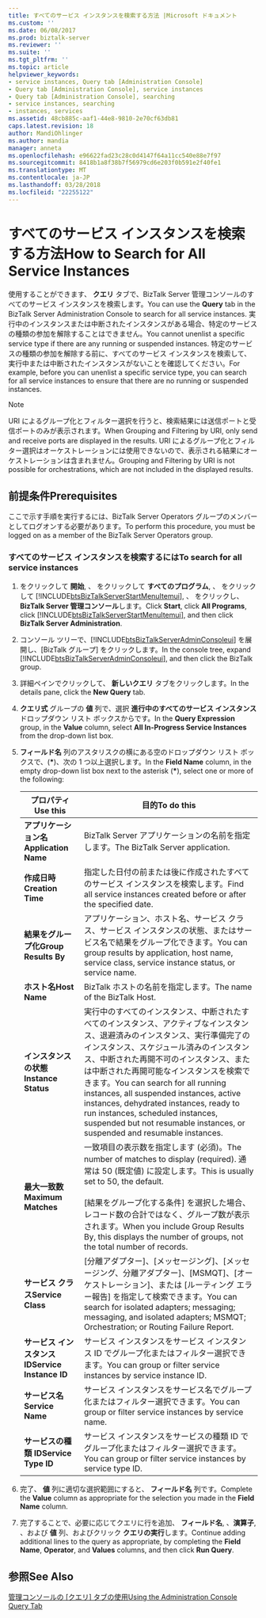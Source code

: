 ```yaml
---
title: すべてのサービス インスタンスを検索する方法 |Microsoft ドキュメント
ms.custom: ''
ms.date: 06/08/2017
ms.prod: biztalk-server
ms.reviewer: ''
ms.suite: ''
ms.tgt_pltfrm: ''
ms.topic: article
helpviewer_keywords:
- service instances, Query tab [Administration Console]
- Query tab [Administration Console], service instances
- Query tab [Administration Console], searching
- service instances, searching
- instances, services
ms.assetid: 48cb885c-aaf1-44e8-9810-2e70cf63db81
caps.latest.revision: 18
author: MandiOhlinger
ms.author: mandia
manager: anneta
ms.openlocfilehash: e96622fad23c28c0d4147f64a11cc540e88e7f97
ms.sourcegitcommit: 8418b1a8f38b7f56979cd6e203f0b591e2f40fe1
ms.translationtype: MT
ms.contentlocale: ja-JP
ms.lasthandoff: 03/28/2018
ms.locfileid: "22255122"
---
```

# <a name="how-to-search-for-all-service-instances"></a><span data-ttu-id="978c8-102">すべてのサービス インスタンスを検索する方法</span><span class="sxs-lookup"><span data-stu-id="978c8-102">How to Search for All Service Instances</span></span>
<span data-ttu-id="978c8-103">使用することができます、 **クエリ**  タブで、BizTalk Server 管理コンソールのすべてのサービス インスタンスを検索します。</span><span class="sxs-lookup"><span data-stu-id="978c8-103">You can use the **Query** tab in the BizTalk Server Administration Console to search for all service instances.</span></span> <span data-ttu-id="978c8-104">実行中のインスタンスまたは中断されたインスタンスがある場合、特定のサービスの種類の参加を解除することはできません。</span><span class="sxs-lookup"><span data-stu-id="978c8-104">You cannot unenlist a specific service type if there are any running or suspended instances.</span></span> <span data-ttu-id="978c8-105">特定のサービスの種類の参加を解除する前に、すべてのサービス インスタンスを検索して、実行中または中断されたインスタンスがないことを確認してください。</span><span class="sxs-lookup"><span data-stu-id="978c8-105">For example, before you can unenlist a specific service type, you can search for all service instances to ensure that there are no running or suspended instances.</span></span>  
  
> [!NOTE]
>  <span data-ttu-id="978c8-106">URI によるグループ化とフィルター選択を行うと、検索結果には送信ポートと受信ポートのみが表示されます。</span><span class="sxs-lookup"><span data-stu-id="978c8-106">When Grouping and Filtering by URI, only send and receive ports are displayed in the results.</span></span> <span data-ttu-id="978c8-107">URI によるグループ化とフィルター選択はオーケストレーションには使用できないので、表示される結果にオーケストレーションは含まれません。</span><span class="sxs-lookup"><span data-stu-id="978c8-107">Grouping and Filtering by URI is not possible for orchestrations, which are not included in the displayed results.</span></span>  
  
## <a name="prerequisites"></a><span data-ttu-id="978c8-108">前提条件</span><span class="sxs-lookup"><span data-stu-id="978c8-108">Prerequisites</span></span>  
 <span data-ttu-id="978c8-109">ここで示す手順を実行するには、BizTalk Server Operators グループのメンバーとしてログオンする必要があります。</span><span class="sxs-lookup"><span data-stu-id="978c8-109">To perform this procedure, you must be logged on as a member of the BizTalk Server Operators group.</span></span>  
  
### <a name="to-search-for-all-service-instances"></a><span data-ttu-id="978c8-110">すべてのサービス インスタンスを検索するには</span><span class="sxs-lookup"><span data-stu-id="978c8-110">To search for all service instances</span></span>  
  
1.  <span data-ttu-id="978c8-111">をクリックして **開始**, 、 をクリックして **すべてのプログラム**, 、 をクリックして [!INCLUDE[btsBizTalkServerStartMenuItemui](../includes/btsbiztalkserverstartmenuitemui-md.md)], 、 をクリックし、 **BizTalk Server 管理コンソール**します。</span><span class="sxs-lookup"><span data-stu-id="978c8-111">Click **Start**, click **All Programs**, click [!INCLUDE[btsBizTalkServerStartMenuItemui](../includes/btsbiztalkserverstartmenuitemui-md.md)], and then click **BizTalk Server Administration**.</span></span>  
  
2.  <span data-ttu-id="978c8-112">コンソール ツリーで、[!INCLUDE[btsBizTalkServerAdminConsoleui](../includes/btsbiztalkserveradminconsoleui-md.md)] を展開し、[BizTalk グループ] をクリックします。</span><span class="sxs-lookup"><span data-stu-id="978c8-112">In the console tree, expand [!INCLUDE[btsBizTalkServerAdminConsoleui](../includes/btsbiztalkserveradminconsoleui-md.md)], and then click the BizTalk group.</span></span>  
  
3.  <span data-ttu-id="978c8-113">詳細ペインでクリックして、 **新しいクエリ**  タブをクリックします。</span><span class="sxs-lookup"><span data-stu-id="978c8-113">In the details pane, click the **New Query** tab.</span></span>  
  
4.  <span data-ttu-id="978c8-114">**クエリ式** グループの **値** 列で、選択 **進行中のすべてのサービス インスタンス** ドロップダウン リスト ボックスからです。</span><span class="sxs-lookup"><span data-stu-id="978c8-114">In the **Query Expression** group, in the **Value** column, select **All In-Progress Service Instances** from the drop-down list box.</span></span>  
  
5.  <span data-ttu-id="978c8-115">**フィールド名** 列のアスタリスクの横にある空のドロップダウン リスト ボックスで、(**\***)、次の 1 つ以上選択します。</span><span class="sxs-lookup"><span data-stu-id="978c8-115">In the **Field Name** column, in the empty drop-down list box next to the asterisk (**\***), select one or more of the following:</span></span>  
  
    |<span data-ttu-id="978c8-116">プロパティ</span><span class="sxs-lookup"><span data-stu-id="978c8-116">Use this</span></span>|<span data-ttu-id="978c8-117">目的</span><span class="sxs-lookup"><span data-stu-id="978c8-117">To do this</span></span>|  
    |--------------|----------------|  
    |<span data-ttu-id="978c8-118">**アプリケーション名**</span><span class="sxs-lookup"><span data-stu-id="978c8-118">**Application Name**</span></span>|<span data-ttu-id="978c8-119">BizTalk Server アプリケーションの名前を指定します。</span><span class="sxs-lookup"><span data-stu-id="978c8-119">The BizTalk Server application.</span></span>|  
    |<span data-ttu-id="978c8-120">**作成日時**</span><span class="sxs-lookup"><span data-stu-id="978c8-120">**Creation Time**</span></span>|<span data-ttu-id="978c8-121">指定した日付の前または後に作成されたすべてのサービス インスタンスを検索します。</span><span class="sxs-lookup"><span data-stu-id="978c8-121">Find all service instances created before or after the specified date.</span></span>|  
    |<span data-ttu-id="978c8-122">**結果をグループ化**</span><span class="sxs-lookup"><span data-stu-id="978c8-122">**Group Results By**</span></span>|<span data-ttu-id="978c8-123">アプリケーション、ホスト名、サービス クラス、サービス インスタンスの状態、またはサービス名で結果をグループ化できます。</span><span class="sxs-lookup"><span data-stu-id="978c8-123">You can group results by application, host name, service class, service instance status, or service name.</span></span>|  
    |<span data-ttu-id="978c8-124">**ホスト名**</span><span class="sxs-lookup"><span data-stu-id="978c8-124">**Host Name**</span></span>|<span data-ttu-id="978c8-125">BizTalk ホストの名前を指定します。</span><span class="sxs-lookup"><span data-stu-id="978c8-125">The name of the BizTalk Host.</span></span>|  
    |<span data-ttu-id="978c8-126">**インスタンスの状態**</span><span class="sxs-lookup"><span data-stu-id="978c8-126">**Instance Status**</span></span>|<span data-ttu-id="978c8-127">実行中のすべてのインスタンス、中断されたすべてのインスタンス、アクティブなインスタンス、退避済みのインスタンス、実行準備完了のインスタンス、スケジュール済みのインスタンス、中断された再開不可のインスタンス、または中断された再開可能なインスタンスを検索できます。</span><span class="sxs-lookup"><span data-stu-id="978c8-127">You can search for all running instances, all suspended instances, active instances, dehydrated instances, ready to run instances, scheduled instances, suspended but not resumable instances, or suspended and resumable instances.</span></span>|  
    |<span data-ttu-id="978c8-128">**最大一致数**</span><span class="sxs-lookup"><span data-stu-id="978c8-128">**Maximum Matches**</span></span>|<span data-ttu-id="978c8-129">一致項目の表示数を指定します (必須)。</span><span class="sxs-lookup"><span data-stu-id="978c8-129">The number of matches to display (required).</span></span> <span data-ttu-id="978c8-130">通常は 50 (既定値) に設定します。</span><span class="sxs-lookup"><span data-stu-id="978c8-130">This is usually set to 50, the default.</span></span><br /><br /> <span data-ttu-id="978c8-131">[結果をグループ化する条件] を選択した場合、レコード数の合計ではなく、グループ数が表示されます。</span><span class="sxs-lookup"><span data-stu-id="978c8-131">When you include Group Results By, this displays the number of groups, not the total number of records.</span></span>|  
    |<span data-ttu-id="978c8-132">**サービス クラス**</span><span class="sxs-lookup"><span data-stu-id="978c8-132">**Service Class**</span></span>|<span data-ttu-id="978c8-133">[分離アダプター]、[メッセージング]、[メッセージング、分離アダプター]、[MSMQT]、[オーケストレーション]、または [ルーティング エラー報告] を指定して検索できます。</span><span class="sxs-lookup"><span data-stu-id="978c8-133">You can search for isolated adapters; messaging; messaging, and isolated adapters; MSMQT; Orchestration; or Routing Failure Report.</span></span>|  
    |<span data-ttu-id="978c8-134">**サービス インスタンス ID**</span><span class="sxs-lookup"><span data-stu-id="978c8-134">**Service Instance ID**</span></span>|<span data-ttu-id="978c8-135">サービス インスタンスをサービス インスタンス ID でグループ化またはフィルター選択できます。</span><span class="sxs-lookup"><span data-stu-id="978c8-135">You can group or filter service instances by service instance ID.</span></span>|  
    |<span data-ttu-id="978c8-136">**サービス名**</span><span class="sxs-lookup"><span data-stu-id="978c8-136">**Service Name**</span></span>|<span data-ttu-id="978c8-137">サービス インスタンスをサービス名でグループ化またはフィルター選択できます。</span><span class="sxs-lookup"><span data-stu-id="978c8-137">You can group or filter service instances by service name.</span></span>|  
    |<span data-ttu-id="978c8-138">**サービスの種類 ID**</span><span class="sxs-lookup"><span data-stu-id="978c8-138">**Service Type ID**</span></span>|<span data-ttu-id="978c8-139">サービス インスタンスをサービスの種類 ID でグループ化またはフィルター選択できます。</span><span class="sxs-lookup"><span data-stu-id="978c8-139">You can group or filter service instances by service type ID.</span></span>|  
  
6.  <span data-ttu-id="978c8-140">完了、 **値** 列に適切な選択範囲にすると、 **フィールド名** 列です。</span><span class="sxs-lookup"><span data-stu-id="978c8-140">Complete the **Value** column as appropriate for the selection you made in the **Field Name** column.</span></span>  
  
7.  <span data-ttu-id="978c8-141">完了することで、必要に応じてクエリに行を追加、 **フィールド名**, 、**演算子**, 、および **値** 列、およびクリック **クエリの実行**します。</span><span class="sxs-lookup"><span data-stu-id="978c8-141">Continue adding additional lines to the query as appropriate, by completing the **Field Name**, **Operator**, and **Values** columns, and then click **Run Query**.</span></span>  
  
## <a name="see-also"></a><span data-ttu-id="978c8-142">参照</span><span class="sxs-lookup"><span data-stu-id="978c8-142">See Also</span></span>  
 <span data-ttu-id="978c8-143">[管理コンソールの [クエリ] タブの使用](../core/using-the-administration-console-query-tab.md)</span><span class="sxs-lookup"><span data-stu-id="978c8-143">[Using the Administration Console Query Tab](../core/using-the-administration-console-query-tab.md)</span></span>